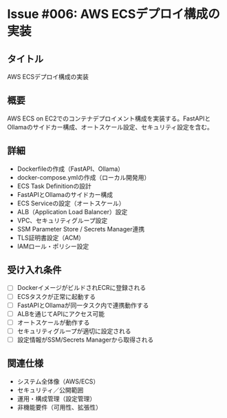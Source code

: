 # Issue #006: AWS ECSデプロイ構成の実装

## タイトル
AWS ECSデプロイ構成の実装

## 概要
AWS ECS on EC2でのコンテナデプロイメント構成を実装する。FastAPIとOllamaのサイドカー構成、オートスケール設定、セキュリティ設定を含む。

## 詳細
- Dockerfileの作成（FastAPI、Ollama）
- docker-compose.ymlの作成（ローカル開発用）
- ECS Task Definitionの設計
- FastAPIとOllamaのサイドカー構成
- ECS Serviceの設定（オートスケール）
- ALB（Application Load Balancer）設定
- VPC、セキュリティグループ設定
- SSM Parameter Store / Secrets Manager連携
- TLS証明書設定（ACM）
- IAMロール・ポリシー設定

## 受け入れ条件
- [ ] DockerイメージがビルドされECRに登録される
- [ ] ECSタスクが正常に起動する
- [ ] FastAPIとOllamaが同一タスク内で連携動作する
- [ ] ALBを通じてAPIにアクセス可能
- [ ] オートスケールが動作する
- [ ] セキュリティグループが適切に設定される
- [ ] 設定情報がSSM/Secrets Managerから取得される

## 関連仕様
- システム全体像（AWS/ECS）
- セキュリティ／公開範囲
- 運用・構成管理（設定管理）
- 非機能要件（可用性、拡張性）
